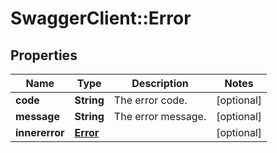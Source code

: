 # SwaggerClient::Error

## Properties
Name | Type | Description | Notes
------------ | ------------- | ------------- | -------------
**code** | **String** | The error code. | [optional] 
**message** | **String** | The error message. | [optional] 
**innererror** | [**Error**](Error.md) |  | [optional] 



